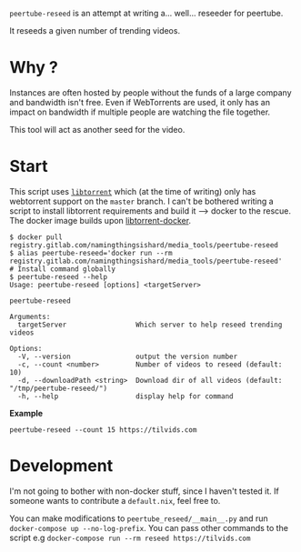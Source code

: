 `peertube-reseed` is an attempt at writing a... well... reseeder for peertube.

It reseeds a given number of trending videos.

# Why ?

Instances are often hosted by people without the funds of a large company
 and bandwidth isn't free.
Even if WebTorrents are used, it only has an impact on bandwidth 
 if multiple people are watching the file together.

This tool will act as another seed for the video.

# Start

This script uses [`libtorrent`][libtorrent] which (at the time of writing) only has webtorrent support 
 on the `master` branch.
I can't be bothered writing a script to install libtorrent requirements and build it --> docker to the rescue.
The docker image builds upon [libtorrent-docker].

```shell
$ docker pull registry.gitlab.com/namingthingsishard/media_tools/peertube-reseed
$ alias peertube-reseed='docker run --rm registry.gitlab.com/namingthingsishard/media_tools/peertube-reseed'
# Install command globally
$ peertube-reseed --help
Usage: peertube-reseed [options] <targetServer>

peertube-reseed

Arguments:
  targetServer                 Which server to help reseed trending videos

Options:
  -V, --version                output the version number
  -c, --count <number>         Number of videos to reseed (default: 10)
  -d, --downloadPath <string>  Download dir of all videos (default: "/tmp/peertube-reseed/")
  -h, --help                   display help for command
```

**Example**

`peertube-reseed --count 15 https://tilvids.com`

# Development

I'm not going to bother with non-docker stuff, since I haven't tested it.
If someone wants to contribute a `default.nix`, feel free to.

You can make modifications to `peertube_reseed/__main__.py` and run 
`docker-compose up --no-log-prefix`.
You can pass other commands to the script e.g
`docker-compose run --rm reseed https://tilvids.com`


[libtorrent]: https://libtorrent.org/
[libtorrent-docker]: https://gitlab.com/NamingThingsIsHard/net/torrent/libtorrent-docker/
